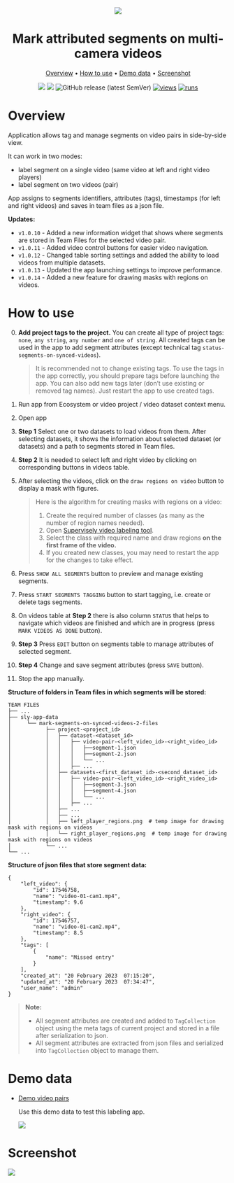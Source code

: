 <div align="center" markdown>

<img src="https://user-images.githubusercontent.com/115161827/211619537-9c5cda6a-788c-4baa-b27e-6a6800e6fdbe.png"/>

# Mark attributed segments on multi-camera videos

<p align="center">
  <a href="#Overview">Overview</a> •
  <a href="#How-to-Use">How to use</a> •
  <a href="#Demo-data">Demo data</a> •
  <a href="#Demo">Screenshot</a>
</p>

[![](https://img.shields.io/badge/supervisely-ecosystem-brightgreen)](https://ecosystem.supervise.ly/apps/supervisely-ecosystem/mark-segments-on-synced-videos-2)
[![](https://img.shields.io/badge/slack-chat-green.svg?logo=slack)](https://supervise.ly/slack)
![GitHub release (latest SemVer)](https://img.shields.io/github/v/release/supervisely-ecosystem/mark-segments-on-synced-videos-2)
[![views](https://app.supervise.ly/img/badges/views/supervisely-ecosystem/mark-segments-on-synced-videos-2)](https://supervise.ly)
[![runs](https://app.supervise.ly/img/badges/runs/supervisely-ecosystem/mark-segments-on-synced-videos-2.png)](https://supervise.ly)

</div>

# Overview

Application allows tag and manage segments on video pairs in side-by-side view.

It can work in two modes:

- label segment on a single video (same video at left and right video players)
- label segment on two videos (pair)

App assigns to segments identifiers, attributes (tags), timestamps (for left and right videos) and saves in team files as a json file.

**Updates:**

- `v1.0.10` - Added a new information widget that shows where segments are stored in Team Files for the selected video pair.
- `v1.0.11` - Added video control buttons for easier video navigation.
- `v1.0.12` - Changed table sorting settings and added the ability to load videos from multiple datasets.
- `v1.0.13` - Updated the app launching settings to improve performance.
- `v1.0.14` - Added a new feature for drawing masks with regions on videos.

# How to use

0. **Add project tags to the project.** You can create all type of project tags: `none`, `any string`, `any number` and `one of string`. All created tags can be used in the app to add segment attributes (except technical tag `status-segments-on-synced-videos`).

   > It is recommended not to change existing tags. To use the tags in the app correctly, you should prepare tags before launching the app.
   > You can also add new tags later (don’t use existing or removed tag names). Just restart the app to use created tags.

1. Run app from Ecosystem or video project / video dataset context menu.
2. Open app
3. **Step 1** Select one or two datasets to load videos from them. After selecting datasets, it shows the information about selected dataset (or datasets) and a path to segments stored in Team files.
4. **Step 2** It is needed to select left and right video by clicking on corresponding buttons in videos table.
5. After selecting the videos, click on the `draw regions on video` button to display a mask with figures.

    > Here is the algorithm for creating masks with regions on a video:
    >
    > 1. Create the required number of classes (as many as the number of region names needed).
    > 2. Open [Supervisely video labeling tool](https://ecosystem.supervise.ly/apps/video-labeling-tool?_ga=2.61496805.83358356.1676836201-1574751671.1670221597).
    > 3. Select the class with required name and draw regions **on the first frame of the video.**
    > 4. If you created new classes, you may need to restart the app for the changes to take effect.

6. Press `SHOW ALL SEGMENTS` button to preview and manage existing segments.
7. Press `START SEGMENTS TAGGING` button to start tagging, i.e. create or delete tags segments.
8. On videos table at **Step 2** there is also column `STATUS` that helps to navigate which videos are finished and which are in progress (press `MARK VIDEOS AS DONE` button).
9. **Step 3** Press `EDIT` button on segments table to manage attributes of selected segment.
10. **Step 4** Change and save segment attributes (press `SAVE` button).
11. Stop the app manually.

**Structure of folders in Team files in which segments will be stored:**

```
TEAM FILES
├── ...
├── sly-app-data
│     └── mark-segments-on-synced-videos-2-files
│           ├── project-<project_id>
│           │   ├── dataset-<dataset_id>
│           │   │   ├── video-pair-<left_video_id>-<right_video_id>
│           │   │   │   ├──segment-1.json
│           │   │   │   ├──segment-2.json
│           │   │   │   └── ...
│           │   │   ├── ...
│           │   ├── datasets-<first_dataset_id>-<second_dataset_id>
│           │   │   ├── video-pair-<left_video_id>-<right_video_id>
│           │   │   │   ├──segment-3.json
│           │   │   │   ├──segment-4.json
│           │   │   │   └── ...
│           │   │   ├── ...
│           │   ├── ...
│           │   ├── ...
│           │   ├── left_player_regions.png  # temp image for drawing mask with regions on videos
│           │   └── right_player_regions.png  # temp image for drawing mask with regions on videos
│           └── ...
└── ...
```

**Structure of json files that store segment data:**

```
{
    "left_video": {
        "id": 17546758,
        "name": "video-01-cam1.mp4",
        "timestamp": 9.6
    },
    "right_video": {
        "id": 17546757,
        "name": "video-01-cam2.mp4",
        "timestamp": 8.5
    },
    "tags": [
        {
            "name": "Missed entry"
        }
    ],
    "created_at": "20 February 2023  07:15:20",
    "updated_at": "20 February 2023  07:34:47",
    "user_name": "admin"
}
```

> **Note:**
>
> - All segment attributes are created and added to `TagCollection` object using the meta tags of current project and stored in a file after serialization to json.
> - All segment attributes are extracted from json files and serialized into `TagCollection` object to manage them.

# Demo data

- [Demo video pairs](https://ecosystem.supervise.ly/projects/demo-video-pairs)

  Use this demo data to test this labeling app.

  <img data-key="sly-module-link" data-module-slug="supervisely-ecosystem/demo-video-pairs" src="https://user-images.githubusercontent.com/12828725/191751649-770c75c0-1265-4cac-b83d-7b3155d20081.png"/>

# Screenshot

<img src="https://user-images.githubusercontent.com/79905215/221146415-83cf8975-45a4-4af7-8de4-48b3ef2452af.png">

